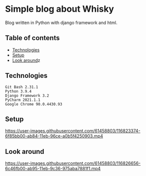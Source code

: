 # Simple blog about Whisky
Blog written in Python with django framework and html.
## Table of contents
* [Technologies](#technologies)
* [Setup](#setup)
* [Look around](#look-around)z


## Technologies
```
Git Bash 2.31.1  
Python 3.9.4  
Django Framework 3.2
PyCharm 2021.1.1  
Google Chrome 90.0.4430.93  
```
## Setup
https://user-images.githubusercontent.com/61458803/116823374-6f85bb00-ab84-11eb-96ce-a0b5f4250903.mp4

## Look around
https://user-images.githubusercontent.com/61458803/116826656-6c46fb00-ab95-11eb-9c36-975aba7881f1.mp4


